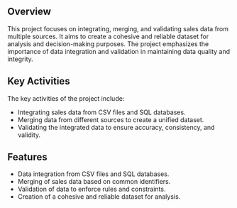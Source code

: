 ## Overview

This project focuses on integrating, merging, and validating sales data from multiple sources. It aims to create a cohesive and reliable dataset for analysis and decision-making purposes. The project emphasizes the importance of data integration and validation in maintaining data quality and integrity.

## Key Activities

The key activities of the project include:

- Integrating sales data from CSV files and SQL databases.
- Merging data from different sources to create a unified dataset.
- Validating the integrated data to ensure accuracy, consistency, and validity.

## Features

- Data integration from CSV files and SQL databases.
- Merging of sales data based on common identifiers.
- Validation of data to enforce rules and constraints.
- Creation of a cohesive and reliable dataset for analysis.
